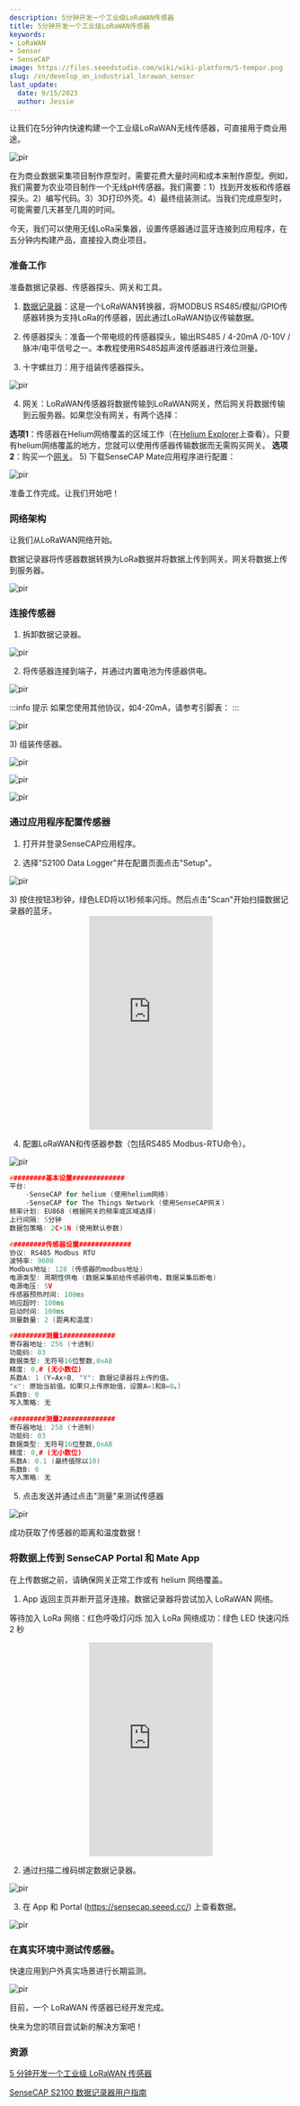 ```yaml
---
description: 5分钟开发一个工业级LoRaWAN传感器
title: 5分钟开发一个工业级LoRaWAN传感器
keywords:
- LoRaWAN
- Sensor
- SenseCAP
image: https://files.seeedstudio.com/wiki/wiki-platform/S-tempor.png
slug: /cn/develop_an_industrial_lorawan_sensor
last_update:
  date: 9/15/2023
  author: Jessie
---
```


让我们在5分钟内快速构建一个工业级LoRaWAN无线传感器，可直接用于商业用途。


<p style={{textAlign: 'center'}}><img src="https://hackster.imgix.net/uploads/attachments/1519816/_CFY3itZc4v.blob?auto=compress%2Cformat&w=900&h=675&fit=min" alt="pir" width={600} height="auto" /></p>

在为商业数据采集项目制作原型时，需要花费大量时间和成本来制作原型。例如，我们需要为农业项目制作一个无线pH传感器。我们需要：1）找到开发板和传感器探头。2）编写代码。3）3D打印外壳。4）最终组装测试。当我们完成原型时，可能需要几天甚至几周的时间。

今天，我们可以使用无线LoRa采集器，设置传感器通过蓝牙连接到应用程序，在五分钟内构建产品，直接投入商业项目。

### 准备工作

准备数据记录器、传感器探头、网关和工具。
1) [数据记录器](https://www.seeedstudio.com/SenseCAP-S2100-LoRaWAN-Data-Logger-p-5361.html)：这是一个LoRaWAN转换器，将MODBUS RS485/模拟/GPIO传感器转换为支持LoRa的传感器，因此通过LoRaWAN协议传输数据。

2) 传感器探头：准备一个带电缆的传感器探头，输出RS485 / 4-20mA /0-10V / 脉冲/电平信号之一。本教程使用RS485超声波传感器进行液位测量。

3) 十字螺丝刀：用于组装传感器探头。

<p style={{textAlign: 'center'}}><img src="https://hackster.imgix.net/uploads/attachments/1519859/image_iq7PU8q7nt.png?auto=compress%2Cformat&w=740&h=555&fit=max" alt="pir" width={800} height="auto" /></p>

4) 网关：LoRaWAN传感器将数据传输到LoRaWAN网关，然后网关将数据传输到云服务器。如果您没有网关，有两个选择：

**选项1**：传感器在Helium网络覆盖的区域工作（在[Helium Explorer](https://explorer.helium.com/)上查看）。只要有helium网络覆盖的地方，您就可以使用传感器传输数据而无需购买网关。
**选项2**：购买一个[网关](https://www.seeedstudio.com/SenseCAP-Multi-Platform-LoRaWAN-Indoor-Gateway-SX1302-US915-p-5472.html)。
5) 下载SenseCAP Mate应用程序进行配置：


<p style={{textAlign: 'center'}}><img src="https://hackster.imgix.net/uploads/attachments/1519867/image_hQX9CstNtP.png?auto=compress%2Cformat&w=740&h=555&fit=max" alt="pir" width={500} height="auto" /></p>

准备工作完成。让我们开始吧！

### 网络架构

让我们从LoRaWAN网络开始。

数据记录器将传感器数据转换为LoRa数据并将数据上传到网关。网关将数据上传到服务器。


<p style={{textAlign: 'center'}}><img src="https://hackster.imgix.net/uploads/attachments/1519879/image_SUwd9Yyglx.png?auto=compress%2Cformat&w=740&h=555&fit=max" alt="pir" width={800} height="auto" /></p>

### 连接传感器

1) 拆卸数据记录器。


<p style={{textAlign: 'center'}}><img src="https://hackster.imgix.net/uploads/attachments/1519881/image_TmNcqHz98z.png?auto=compress%2Cformat&w=740&h=555&fit=max" alt="pir" width={800} height="auto" /></p>

2) 将传感器连接到端子，并通过内置电池为传感器供电。


<p style={{textAlign: 'center'}}><img src="https://hackster.imgix.net/uploads/attachments/1519884/image_XZETiBWTBz.png?auto=compress%2Cformat&w=740&h=555&fit=max" alt="pir" width={800} height="auto" /></p>

:::info 提示
如果您使用其他协议，如4-20mA，请参考引脚表：
:::


<p style={{textAlign: 'center'}}><img src="https://hackster.imgix.net/uploads/attachments/1519889/image_RHiaxQkid9.png?auto=compress%2Cformat&w=740&h=555&fit=max" alt="pir" width={800} height="auto" /></p>
3) 组装传感器。


<p style={{textAlign: 'center'}}><img src="https://hackster.imgix.net/uploads/attachments/1519904/image_6qTGLlXoOZ.png?auto=compress%2Cformat&w=740&h=555&fit=max" alt="pir" width={800} height="auto" /></p>


<p style={{textAlign: 'center'}}><img src="https://hackster.imgix.net/uploads/attachments/1519908/image_LDPEOEC9ik.png?auto=compress%2Cformat&w=740&h=555&fit=max" alt="pir" width={800} height="auto" /></p>


<p style={{textAlign: 'center'}}><img src="https://hackster.imgix.net/uploads/attachments/1519912/image_jStYF3uKW6.png?auto=compress%2Cformat&w=740&h=555&fit=max" alt="pir" width={800} height="auto" /></p>

### 通过应用程序配置传感器

1) 打开并登录SenseCAP应用程序。

2) 选择"S2100 Data Logger"并在配置页面点击"Setup"。


<p style={{textAlign: 'center'}}><img src="https://hackster.imgix.net/uploads/attachments/1519915/image_au0YfmfVoo.png?auto=compress%2Cformat&w=740&h=555&fit=max" alt="pir" width={800} height="auto" /></p>
3) 按住按钮3秒钟，绿色LED将以1秒频率闪烁。然后点击"Scan"开始扫描数据记录器的蓝牙。

<center>
<iframe width="220" height="380" src="https://hackster.imgix.net/uploads/attachments/1520082/video_ZKG2GDw54j.gif?auto=compress&gifq=35&w=740&h=555&fit=max&fm=mp4" title="YouTube video player" frameborder="0" allow="accelerometer; autoplay; clipboard-write; encrypted-media; gyroscope; picture-in-picture; web-share" allowfullscreen></iframe>
</center>


4) 配置LoRaWAN和传感器参数（包括RS485 Modbus-RTU命令）。


<p style={{textAlign: 'center'}}><img src="https://hackster.imgix.net/uploads/attachments/1520084/image_tAKr7NohSn.png?auto=compress%2Cformat&w=740&h=555&fit=max" alt="pir" width={800} height="auto" /></p>

```cpp
#########基本设置#############
平台: 
    -SenseCAP for helium (使用helium网络)
    -SenseCAP for The Things Network (使用SenseCAP网关)
频率计划: EU868 (根据网关的频率或区域选择)
上行间隔: 5分钟
数据包策略: 2C+1N (使用默认参数)

#########传感器设置#############
协议: RS485 Modbus RTU
波特率: 9600
Modbus地址: 128 (传感器的modbus地址)
电源类型: 周期性供电 (数据采集前给传感器供电，数据采集后断电)
电源电压: 5V
传感器预热时间: 100ms
响应超时: 100ms
启动时间: 100ms
测量数量: 2 (距离和温度)

#########测量1#############
寄存器地址: 256 (十进制)
功能码: 03
数据类型: 无符号16位整数,0xAB
精度: 0,# (无小数位)
系数A: 1 (Y=Ax+B, "Y": 数据记录器将上传的值。
"x": 原始当前值。如果只上传原始值，设置A=1和B=0。)
系数B: 0
写入策略: 无

#########测量2#############
寄存器地址: 258 (十进制)
功能码: 03
数据类型: 无符号16位整数,0xAB
精度: 0,# (无小数位)
系数A: 0.1 (最终值除以10)
系数B: 0
写入策略: 无
```

5) 点击发送并通过点击"测量"来测试传感器


<p style={{textAlign: 'center'}}><img src="https://hackster.imgix.net/uploads/attachments/1520088/image_iAmOflFRIQ.png?auto=compress%2Cformat&w=740&h=555&fit=max" alt="pir" width={800} height="auto" /></p>

成功获取了传感器的距离和温度数据！

### 将数据上传到 SenseCAP Portal 和 Mate App

在上传数据之前，请确保网关正常工作或有 helium 网络覆盖。

1) App 返回主页并断开蓝牙连接。数据记录器将尝试加入 LoRaWAN 网络。

等待加入 LoRa 网络：红色呼吸灯闪烁
加入 LoRa 网络成功：绿色 LED 快速闪烁 2 秒

<center>
<iframe width="220" height="380" src="https://hackster.imgix.net/uploads/attachments/1520108/video(1)_yWY0orezqU.gif?auto=compress&gifq=35&w=740&h=555&fit=max&fm=mp4" title="YouTube video player" frameborder="0" allow="accelerometer; autoplay; clipboard-write; encrypted-media; gyroscope; picture-in-picture; web-share" allowfullscreen></iframe>
</center>


2) 通过扫描二维码绑定数据记录器。


<p style={{textAlign: 'center'}}><img src="https://hackster.imgix.net/uploads/attachments/1520115/image_9JdYx3MCrg.png?auto=compress%2Cformat&w=740&h=555&fit=max" alt="pir" width={800} height="auto" /></p>

3) 在 App 和 Portal (https://sensecap.seeed.cc/) 上查看数据。


<p style={{textAlign: 'center'}}><img src="https://hackster.imgix.net/uploads/attachments/1520128/image_K6j6TDHXX4.png?auto=compress%2Cformat&w=740&h=555&fit=max" alt="pir" width={800} height="auto" /></p>

### 在真实环境中测试传感器。

快速应用到户外真实场景进行长期监测。


<p style={{textAlign: 'center'}}><img src="https://hackster.imgix.net/uploads/attachments/1520150/image_MoA2h9E8lq.png?auto=compress%2Cformat&w=740&h=555&fit=max" alt="pir" width={800} height="auto" /></p>


目前，一个 LoRaWAN 传感器已经开发完成。

快来为您的项目尝试新的解决方案吧！


### 资源

[5 分钟开发一个工业级 LoRaWAN 传感器](https://www.hackster.io/jenkinlu001/5-minutes-to-develop-an-industrial-lorawan-sensor-6631dc)

[SenseCAP S2100 数据记录器用户指南](https://files.seeedstudio.com/products/SenseCAP/S2100/SenseCAP%20S2100%20LoRaWAN%20Data%20Logger%20User%20Guide.pdf)